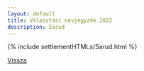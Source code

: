```yaml
---
layout: default
title: Választási névjegyzék 2022
description: Sarud
---
```


{% include settlementHTMLs/Sarud.html %}

[Vissza](./)